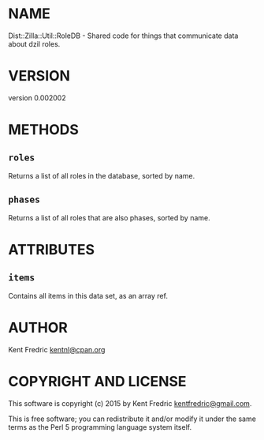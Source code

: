 # NAME

Dist::Zilla::Util::RoleDB - Shared code for things that communicate data about dzil roles.

# VERSION

version 0.002002

# METHODS

## `roles`

Returns a list of all roles in the database, sorted by name.

## `phases`

Returns a list of all roles that are also phases, sorted by name.

# ATTRIBUTES

## `items`

Contains all items in this data set, as an array ref.

# AUTHOR

Kent Fredric <kentnl@cpan.org>

# COPYRIGHT AND LICENSE

This software is copyright (c) 2015 by Kent Fredric <kentfredric@gmail.com>.

This is free software; you can redistribute it and/or modify it under
the same terms as the Perl 5 programming language system itself.
